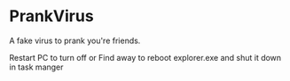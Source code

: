 # PrankVirus
A fake virus to prank you're friends.

Restart PC to turn off 
or
Find away to reboot explorer.exe and shut it down in task manger
